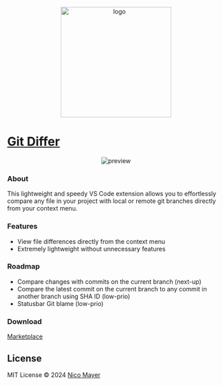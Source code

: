 <p align="center">
<img src="https://raw.githubusercontent.com/Nico-Mayer/git-differ/main/public/logo.png" alt="logo" heigh="256" width="256" />
<a href="https://marketplace.visualstudio.com/items?itemName=nico-mayer.git-differ">
<h1>Git Differ</h1>
</a>
</p>

<p align='center'>
  <img src="https://raw.githubusercontent.com/Nico-Mayer/git-differ/main/public/showcase.gif" alt='preview'>
</p>

### About

This lightweight and speedy VS Code extension allows you to effortlessly compare any file in your project with local or remote git branches directly from your context menu.

### Features

- View file differences directly from the context menu
- Extremely lightweight without unnecessary features

### Roadmap

- Compare changes with commits on the current branch (next-up)
- Compare the latest commit on the current branch to any commit in another branch using SHA ID (low-prio)
- Statusbar Git blame (low-prio)

### Download

[Marketplace](https://marketplace.visualstudio.com/items?itemName=nico-mayer.git-differ)

## License

MIT License © 2024 [Nico Mayer](https://github.com/nico-mayer)
